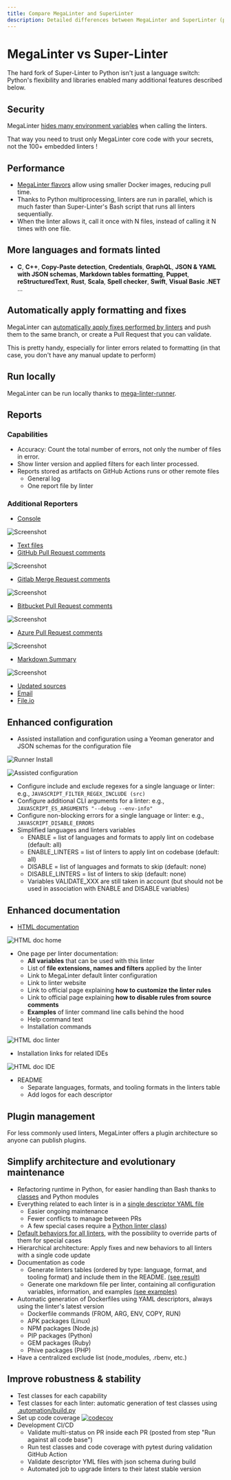 ```yaml
---
title: Compare MegaLinter and SuperLinter
description: Detailed differences between MegaLinter and SuperLinter (performances, reporters, architecture…)
---
```

<!-- markdownlint-disable MD013 -->
<!-- Generated by .automation/build.py, please do not update manually -->
<!-- mega-linter-vs-super-linter-section-start -->

# MegaLinter vs Super-Linter

The hard fork of Super-Linter to Python isn't just a language switch: Python's flexibility and libraries enabled many additional features described below.

## Security

MegaLinter [hides many environment variables](config-variables-security.md) when calling the linters.

That way you need to trust only MegaLinter core code with your secrets, not the 100+ embedded linters !

## Performance

- [MegaLinter flavors](flavors.md) allow using smaller Docker images, reducing pull time.
- Thanks to Python multiprocessing, linters are run in parallel, which is much faster than Super-Linter's Bash script that runs all linters sequentially.
- When the linter allows it, call it once with N files, instead of calling it N times with one file.

## More languages and formats linted

- **C**, **C++**, **Copy-Paste detection**, **Credentials**, **GraphQL**, **JSON & YAML with JSON schemas**, **Markdown tables formatting**, **Puppet**, **reStructuredText**, **Rust**, **Scala**, **Spell checker**, **Swift**, **Visual Basic .NET** …

## Automatically apply formatting and fixes

MegaLinter can [automatically apply fixes performed by linters](config-apply-fixes.md) and push them to the same branch, or create a Pull Request that you can validate.

This is pretty handy, especially for linter errors related to formatting (in that case, you don't have any manual update to perform)

## Run locally

MegaLinter can be run locally thanks to [mega-linter-runner](https://megalinter.io/mega-linter-runner/).

## Reports

### Capabilities

- Accuracy: Count the total number of errors, not only the number of files in error.
- Show linter version and applied filters for each linter processed.
- Reports stored as artifacts on GitHub Actions runs or other remote files
  - General log
  - One report file by linter

### Additional Reporters

- [Console](reporters/ConsoleReporter.md)

![Screenshot](https://github.com/oxsecurity/megalinter/blob/main/docs/assets/images/ConsoleReporter.jpg?raw=true)

- [Text files](reporters/TextReporter.md)
- [GitHub Pull Request comments](reporters/GitHubCommentReporter.md)

![Screenshot](https://github.com/oxsecurity/megalinter/blob/main/docs/assets/images/GitHubCommentReporter.jpg?raw=true)

- [Gitlab Merge Request comments](reporters/GitlabCommentReporter.md)

![Screenshot](https://github.com/oxsecurity/megalinter/blob/main/docs/assets/images/GitlabCommentReporter.jpg?raw=true)

- [Bitbucket Pull Request comments](docs/reporters/BitbucketCommentReporter.md)

![Screenshot](docs/assets/images/BitbucketCommentReporter.png)

- [Azure Pull Request comments](reporters/AzureCommentReporter.md)

![Screenshot](https://github.com/oxsecurity/megalinter/blob/main/docs/assets/images/AzureCommentReporter.jpg?raw=true)

- [Markdown Summary](docs/reporters/MarkdownSummaryReporter.md)

![Screenshot](docs/assets/images/MarkdownSummaryReporter_2.png)

- [Updated sources](reporters/UpdatedSourcesReporter.md)
- [Email](reporters/EmailReporter.md)
- [File.io](reporters/FileIoReporter.md)

## Enhanced configuration

- Assisted installation and configuration using a Yeoman generator and JSON schemas for the configuration file

![Runner Install](https://github.com/oxsecurity/megalinter/blob/main/docs/assets/images/mega-linter-runner-generator.gif?raw=true)

![Assisted configuration](https://github.com/oxsecurity/megalinter/raw/main/docs/assets/images/assisted-configuration.gif)

- Configure include and exclude regexes for a single language or linter: e.g., `JAVASCRIPT_FILTER_REGEX_INCLUDE (src)`
- Configure additional CLI arguments for a linter: e.g., `JAVASCRIPT_ES_ARGUMENTS "--debug --env-info"`
- Configure non-blocking errors for a single language or linter: e.g., `JAVASCRIPT_DISABLE_ERRORS`
- Simplified languages and linters variables
  - ENABLE = list of languages and formats to apply lint on codebase (default: all)
  - ENABLE_LINTERS = list of linters to apply lint on codebase (default: all)
  - DISABLE = list of languages and formats to skip (default: none)
  - DISABLE_LINTERS = list of linters to skip (default: none)
  - Variables VALIDATE_XXX are still taken in account (but should not be used in association with ENABLE and DISABLE variables)

## Enhanced documentation

- [HTML documentation](https://megalinter.io/)

![HTML doc home](https://github.com/oxsecurity/megalinter/raw/main/docs/assets/images/html_doc_home.jpg)

- One page per linter documentation:
  - **All variables** that can be used with this linter
  - List of **file extensions, names and filters** applied by the linter
  - Link to MegaLinter default linter configuration
  - Link to linter website
  - Link to official page explaining **how to customize the linter rules**
  - Link to official page explaining **how to disable rules from source comments**
  - **Examples** of linter command line calls behind the hood
  - Help command text
  - Installation commands

![HTML doc linter](https://github.com/oxsecurity/megalinter/raw/main/docs/assets/images/html_doc_linter.jpg)

- Installation links for related IDEs

![HTML doc IDE](https://github.com/oxsecurity/megalinter/raw/main/docs/assets/images/html_doc_ide.jpg)

- README
  - Separate languages, formats, and tooling formats in the linters table
  - Add logos for each descriptor

## Plugin management

For less commonly used linters, MegaLinter offers a plugin architecture so anyone can publish plugins.

## Simplify architecture and evolutionary maintenance

- Refactoring runtime in Python, for easier handling than Bash thanks to [classes](https://github.com/oxsecurity/megalinter/tree/main/megalinter) and Python modules
- Everything related to each linter is in a [single descriptor YAML file](https://github.com/oxsecurity/megalinter/tree/main/megalinter/descriptors)
  - Easier ongoing maintenance
  - Fewer conflicts to manage between PRs
  - A few special cases require a [Python linter class](https://github.com/oxsecurity/megalinter/tree/main/megalinter/descriptors))
- [Default behaviors for all linters](https://github.com/oxsecurity/megalinter/blob/main/megalinter/Linter.py), with the possibility to override parts of them for special cases
- Hierarchical architecture: Apply fixes and new behaviors to all linters with a single code update
- Documentation as code
  - Generate linters tables (ordered by type: language, format, and tooling format) and include them in the README. [(see result)](https://megalinter.io/supported-linters/)
  - Generate one markdown file per linter, containing all configuration variables, information, and examples [(see examples)](https://megalinter.io/descriptors/javascript_eslint/)
- Automatic generation of Dockerfiles using YAML descriptors, always using the linter's latest version
  - Dockerfile commands (FROM, ARG, ENV, COPY, RUN)
  - APK packages (Linux)
  - NPM packages (Node.js)
  - PIP packages (Python)
  - GEM packages (Ruby)
  - Phive packages (PHP)
- Have a centralized exclude list (node_modules, .rbenv, etc.)

## Improve robustness & stability

- Test classes for each capability
- Test classes for each linter: automatic generation of test classes using [.automation/build.py](https://github.com/oxsecurity/megalinter/blob/main/.automation/build.py)
- Set up code coverage [![codecov](https://codecov.io/gh/oxsecurity/megalinter/branch/main/graph/badge.svg)](https://codecov.io/gh/oxsecurity/megalinter)
- Development CI/CD
  - Validate multi-status on PR inside each PR (posted from step "Run against all code base")
  - Run test classes and code coverage with pytest during validation GitHub Action
  - Validate descriptor YML files with json schema during build
  - Automated job to upgrade linters to their latest stable version

<!-- mega-linter-vs-super-linter-section-end -->

